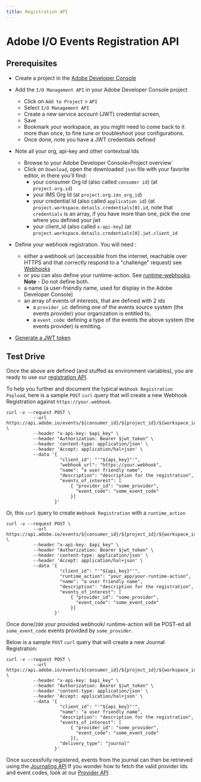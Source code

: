```yaml
---
title: Registration API
---
```


# Adobe I/O Events Registration API

## Prerequisites

* Create a project in the [Adobe Developer Console](/developer-console/docs/guides/projects/projects-empty/)
* Add the `I/O Management API` in your Adobe Developer Console project
  * Click on `Add to Project` > `API`
  * Select `I/O Management API`
  * Create a new service account (JWT) credential screen,
  * Save
  * Bookmark your workspace, as you might need to come back to it more than once, to fine tune or troubleshoot your configurations.
  * Once done, note you have a JWT credentials defined
* Note all your org, api-key and other contextual Ids
  * Browse to your Adobe Developer Console` > `Project overview`
  * Click on `Download`, open the downloaded `json` file with your favorite editor, in there you'll find:
    * your consumer Org Id (also called `consumer id`) (at `project.org.id`)
    * your IMS Org Id (at `project.org.ims_org_id`)
    * your credential Id (also called `application id`) (at `project.workspace.details.credentials[0].id`, note that `credentials` is an array,
       if you have more than one, pick the one where you defined your jwt
    * your client_id (also called `x-api-key`) (at `project.workspace.details.credentials[0].jwt.client_id`
* Define your webhook registration. You will need :
  * either a webhook url (accessible from the internet, reachable over HTTPS and that correctly respond to a "challenge" request) see [Webhooks](/guides/)
  * or you can also define your runtime-action. See [runtime-webhooks](/guides/runtime_webhooks/). **Note** - Do not define both.
  * a name (a user-friendly name, used for display in the Adobe Developer Console)
  * an array of events of interests, that are defined with 2 ids
    * a `provider_id`: defining one of the events source system (the events provider) your organization is entitled to,
    * a `event_code`: defining a type of the events the above system (the events provider) is emitting.

* [Generate a JWT token](/developer-console/docs/guides/credentials/)

## Test Drive

Once the above are defined (and stuffed as environment variables),
you are ready to use our [registration API](/api/#tag/Registrations/operation/createRegistration).

To help you further and document the typical `Webhook Registration Payload`,
here is a sample `POST` `curl` query that will create a new Webhook Registration against `https://your.webhook`.

```text
curl -v --request POST \
          --url https://api.adobe.io/events/${consumer_id}/${project_id}/${workspace_id}/registrations \
          --header "x-api-key: $api_key" \
          --header "Authorization: Bearer $jwt_token" \
          --header 'content-type: application/json' \
          --header 'Accept: application/hal+json' \
          --data '{
                    "client_id": "'"${api_key}"'",
                    "webhook_url": "https://your.webhook",
                    "name": "a user friendly name",
                    "description": "description for the registration",
                    "events_of_interest": [
                        { "provider_id": "some_provider",
                          "event_code": "some_event_code"
                        }]
                  }'
```

Or, this `curl` query to create `Webhook Registration` with a `runtime_action`

```text
curl -v --request POST \
          --url https://api.adobe.io/events/${consumer_id}/${project_id}/${workspace_id}/registrations \
          --header "x-api-key: $api_key" \
          --header "Authorization: Bearer $jwt_token" \
          --header 'content-type: application/json' \
          --header 'Accept: application/hal+json' \
          --data '{
                    "client_id": "'"${api_key}"'",
                    "runtime_action": "your_app/your-runtime-action",
                    "name": "a user friendly name",
                    "description": "description for the registration",
                    "events_of_interest": [
                        { "provider_id": "some_provider",
                          "event_code": "some_event_code"
                        }]
                  }'
```

Once done/`200` your provided webhook/ runtime-action will be POST-ed all `some_event_code` events provided by `some_provider`.

Below is a sample `POST` `curl` query that will create a new Journal Registration:

```text
curl -v --request POST \
          --url https://api.adobe.io/events/${consumer_id}/${project_id}/${workspace_id}/registrations \
          --header "x-api-key: $api_key" \
          --header "Authorization: Bearer $jwt_token" \
          --header 'content-type: application/json' \
          --header 'Accept: application/hal+json' \
          --data '{
                    "client_id": "'"${api_key}"'",
                    "name": "a user friendly name",
                    "description": "description for the registration",
                    "events_of_interest": [
                        { "provider_id": "some_provider",
                          "event_code": "some_event_code"
                        }],
                    "delivery_type": "journal"
                  }'
```

Once successfully registered, events from the journal can then be retrieved using the [Journaling API](journaling_api.md)
If you wonder how to fetch the valid provider Ids and event codes, look at our [Provider API](provider_api.md)
